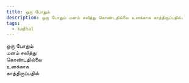 ```yaml
---
title: ஒரு போதும்
description: ஒரு போதும் மனம் சலித்து கொண்டதில்லை உனக்காக காத்திருப்பதில்.
tags:
  - kadhal
---
```



ஒரு போதும்\
மனம் சலித்து\
கொண்டதில்லை\
உனக்காக\
காத்திருப்பதில்